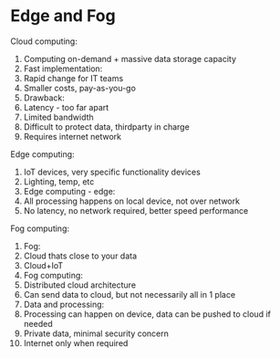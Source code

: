 # Edge and Fog

Cloud computing:
1. Computing on-demand + massive data storage capacity
1. Fast implementation:
 1. Rapid change for IT teams
 1. Smaller costs, pay-as-you-go
1. Drawback:
 1. Latency - too far apart
 1. Limited bandwidth
 1. Difficult to protect data, thirdparty in charge
 1. Requires internet network

Edge computing:
1. IoT devices, very specific functionality devices
 1. Lighting, temp, etc
1. Edge computing - edge:
 1. All processing happens on local device, not over network
1. No latency, no network required, better speed performance

Fog computing:
1. Fog:
 1. Cloud thats close to your data
 1. Cloud+IoT
1. Fog computing:
 1. Distributed cloud architecture
 1. Can send data to cloud, but not necessarily all in 1 place
1. Data and processing:
 1. Processing can happen on device, data can be pushed to cloud if needed
 1. Private data, minimal security concern
 1. Internet only when required
